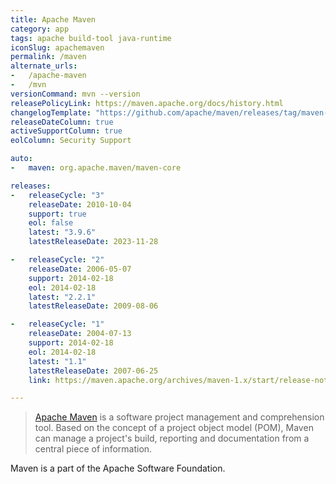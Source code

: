 ```yaml
---
title: Apache Maven
category: app
tags: apache build-tool java-runtime
iconSlug: apachemaven
permalink: /maven
alternate_urls:
-   /apache-maven
-   /mvn
versionCommand: mvn --version
releasePolicyLink: https://maven.apache.org/docs/history.html
changelogTemplate: "https://github.com/apache/maven/releases/tag/maven-__LATEST__"
releaseDateColumn: true
activeSupportColumn: true
eolColumn: Security Support

auto:
-   maven: org.apache.maven/maven-core

releases:
-   releaseCycle: "3"
    releaseDate: 2010-10-04
    support: true
    eol: false
    latest: "3.9.6"
    latestReleaseDate: 2023-11-28

-   releaseCycle: "2"
    releaseDate: 2006-05-07
    support: 2014-02-18
    eol: 2014-02-18
    latest: "2.2.1"
    latestReleaseDate: 2009-08-06

-   releaseCycle: "1"
    releaseDate: 2004-07-13
    support: 2014-02-18
    eol: 2014-02-18
    latest: "1.1"
    latestReleaseDate: 2007-06-25
    link: https://maven.apache.org/archives/maven-1.x/start/release-notes-LATEST.html

---
```


> [Apache Maven](https://maven.apache.org/) is a software project management and comprehension tool.
> Based on the concept of a project object model (POM), Maven can manage a project's build,
> reporting and documentation from a central piece of information.

Maven is a part of the Apache Software Foundation.
